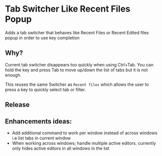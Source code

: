 # Tab Switcher Like Recent Files Popup

Adds a tab switcher that behaves like Recent Files or Recent Edited files popup in order to use key completion


## Why?

Current tab switcher disappears too quickly when using Ctrl+Tab. 
You can hold the key and press Tab to move up/down the list of tabs but it is not enough.

This reuses the same Switcher as `Recent files` which allows the user to press a key to quickly select tab or filter. 

## Release



## Enhancements ideas:

* Add additional command to work per window instead of across windows i.e list tabs in current window
* When working across windows; handle multiple active editors. currently only hides active editors in all windows in the list
